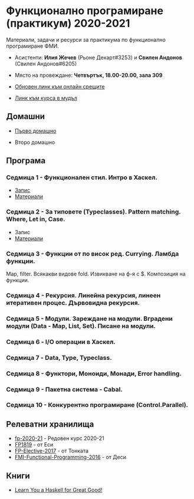 # Функционално програмиране (практикум) 2020-2021

Материали, задачи и ресурси за практикума по функционално програмиране ФМИ.

- Асистенти: **Илия Жечев** (Рьоне Декарт#3253) и **Свилен Андонов** (Свилен Андонов#6205)

- Място на провеждане: **Четвъртък, 18.00-20.00, зала 309**

- [Обновен линк към онлайн срещите](https://meet.google.com/ehm-oeiq-cns)

- [Линк към курса в мудъл](https://learn.fmi.uni-sofia.bg/course/view.php?id=6685)

## Домашни

- [Първо домашно](https://docs.google.com/document/d/1Z6N1EYgBlo5_c2YzXGf0yVfTO4O8fzN4xOrFBxtsQDY/edit?usp=sharing)

- Второ домашно

## Програма

### Седмица 1 - **Функционален стил. Интро в Хаскел.**

- [Запис](https://drive.google.com/file/d/1_oZFATqP4YQynCPb4CVnq1P78d9nQ7oT/view?usp=sharing)
- [Материали](./week-1)

### Седмица 2 - **За типовете (Typeclasses). Pattern matching. Where, Let in, Case.**

- Запис
- [Материали](./week-2)

### Седмица 3 - Функции от по висок ред. Currying. Ламбда функции.

Map, filter. Всякакви видове fold. Извикване на ф-я с \$. Композиция на функции.

### Седмица 4 - Рекурсия. Линейна рекурсия, линеен итеративен процес. Дървовидна рекурсия.

### Седмица 5 - Модули. Зареждане на модули. Вградени модули (Data - Map, List, Set). Писане на модули.

### Седмица 6 - I/O операции в Хаскел.

### Седмица 7 - Data, Type, Typeclass.

### Седмица 8 - Функтори, Моноиди, Монади, Error handling.

### Седмица 9 - Пакетна система - Cabal.

### Седмица 10 - Конкурентно програмиране (Control.Parallel).

## Релеватни хранилища

- [fp-2020-21](https://github.com/semerdzhiev/fp-2020-21) - Редовен курс 2020-21
- [FP1819](https://github.com/ekaranasuf/fp1819) - от Еси
- [FP-Elective-2017](https://github.com/fmi-lab/fp-elective-2017) - от Тонката
- [FMI-Functional-Programming-2016](https://github.com/6desislava6/FMI-Functional-Programming-2016) - от Деси

## Книги

- [Learn You a Haskell for Great Good!](http://learnyouahaskell.com/)

